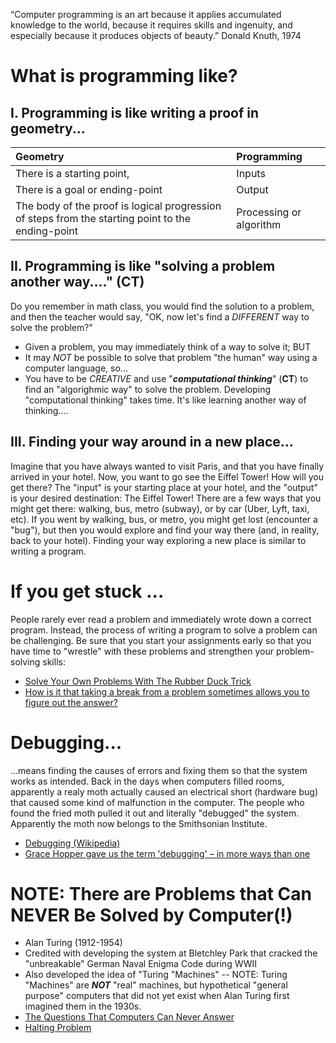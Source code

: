 “Computer programming is an art because it applies accumulated knowledge to the world, because it requires skills and ingenuity, and especially because it produces objects of beauty.” Donald Knuth, 1974

# What is programming like?
## I.  Programming is like writing a proof in geometry...

|   Geometry                     |    Programming    |
|:-------------------------------|:------------------|
|There is a starting point,      | Inputs            |
|There is a goal or ending-point | Output            |
|The body of the proof is logical progression of steps from the starting point to the ending-point| Processing or algorithm |

## II. Programming is like "solving a problem another way...." (CT)
Do you remember in math class, you would find the solution to a problem, and then the teacher would say, "OK, now let's
find a *DIFFERENT* way to solve the problem?"
* Given a problem, you may immediately think of a way to solve it; BUT
* It may *NOT* be possible to solve that problem "the human" way using a computer language, so...
* You have to be _*CREATIVE*_ and use "__*computational thinking*__" (__CT__) to find an "algorighmic way" to solve the problem.
Developing "computational thinking" takes time.  It's like learning another way of thinking....

## III. Finding your way around in a new place...
Imagine that you have always wanted to visit Paris, and that you have finally arrived in your hotel.  Now, you want to go
see the Eiffel Tower!  How will you get there?  The "input" is your starting place at your hotel, and the "output" is your
desired destination: The Eiffel Tower!  There are a few ways that you might get there: walking, bus, metro (subway), or
by car (Uber, Lyft, taxi, etc).  If you went by walking, bus, or metro, you might get lost (encounter a "bug"), but then
you would explore and find your way there (and, in reality, back to your hotel).  Finding your way exploring a new place
is similar to writing a program.

# If you get stuck ...
People rarely ever read a problem and immediately wrote down a correct program.  Instead, the process
of writing a program to solve a problem can be challenging.  Be sure that you start your assignments early
so that you have time to "wrestle" with these problems and strengthen your problem-solving skills:
* [Solve Your Own Problems With The Rubber Duck Trick](https://www.lifehacker.com.au/2020/02/solve-your-own-problems-with-the-rubber-duck-trick/)
* [How is it that taking a break from a problem sometimes allows you to figure out the answer?](https://psychology.stackexchange.com/questions/1/how-is-it-that-taking-a-break-from-a-problem-sometimes-allows-you-to-figure-out)

# Debugging...
...means finding the causes of errors and fixing them so that the system works as intended.  Back in the days when computers filled
rooms, apparently a realy moth actually caused an electrical short (hardware bug) that caused some kind of malfunction in the
computer.  The people who found the fried moth pulled it out and literally "debugged" the system.  Apparently the moth now belongs
to the Smithsonian Institute.
* [Debugging (Wikipedia)](https://en.wikipedia.org/wiki/Debugging)
* [Grace Hopper gave us the term 'debugging' – in more ways than one](https://www.csmonitor.com/The-Culture/Family/Modern-Parenthood/2013/1209/Grace-Hopper-gave-us-the-term-debugging-in-more-ways-than-one)

# NOTE: There are Problems that Can NEVER Be Solved by Computer(!)
* Alan Turing (1912-1954)
* Credited with developing the system at Bletchley Park that cracked the "unbreakable" German Naval Enigma Code during WWII
* Also developed the idea of "Turing "Machines" -- NOTE: Turing "Machines" are __*NOT*__ "real" machines, but hypothetical "general purpose" computers that did not yet exist when Alan Turing first imagined them in the 1930s.
* [The Questions That Computers Can Never Answer](https://www.wired.com/2014/02/halting-problem/)
* [Halting Problem](https://en.wikipedia.org/wiki/Halting_problem)

